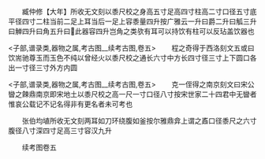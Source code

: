 <!-- { "loadSidebar": true } -->
　　臧仲修【大年】所收无文刻以黍尺校之身高五寸足高四寸柱高二寸口径五寸底平径四寸二柱当前二足上耳当后一足上容黍量四升按广雅云一升曰爵二升曰觚三升曰觯四升曰角五升曰此器容四升岂角之类欤有耳可以持饮有柱可以反玷盖饮器也











<子部,谱录类,器物之属,考古图__续考古图,卷五>
　　程之奇得于西洛刻文五或曰饮耑驰尊玉而玉色不纯以曾经火以黍尺校之通长六寸中方长四寸径三寸上下圆口各出一寸径三寸外方内圆













<子部,谱录类,器物之属,考古图__续考古图,卷五>
　　克一侄得之南京刻文曰宋公曫之餗鼎南京即宋地土以黍尺校之高一尺一寸口径八寸按宋世家二十四君中无曫者惟哀公载记不记名得非有更名者未可考也




















　　张伯均埴所收无文刻两耳如刀环绕腹如釜按尔雅鼎弇上谓之鼒口径黍尺之六寸腹径八寸深四寸足高三寸容汉九升




　　续考图卷五
